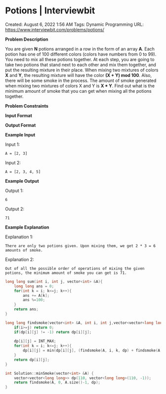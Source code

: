 # Potions | Interviewbit

Created: August 6, 2022 1:56 AM
Tags: Dynamic Programming
URL: https://www.interviewbit.com/problems/potions/

**Problem Description**

You are given **N** potions arranged in a row in the form of an array **A**.
 Each potion has one of 100 different colors (colors have numbers from 0 to 99).
 You need to mix all these potions together.
 At each step, you are going to take two potions that stand next to each other and mix them together,
 and put the resulting mixture in their place.
 When mixing two mixtures of colors **X** and **Y**, the resulting mixture will have the color **(X + Y) mod 100**.
 Also, there will be some smoke in the process. The amount of smoke generated when mixing two mixtures of colors X and Y is **X * Y**.
 Find out what is the minimum amount of smoke that you can get when mixing all the potions together.

**Problem Constraints**

**Input Format**

**Output Format**

**Example Input**

Input 1:

```
A = [2, 3]

```

Input 2:

```
A = [2, 3, 4, 5]

```

**Example Output**

Output 1:

```
6

```

Output 2:

```
71

```

**Example Explanation**

Explanation 1:

```
There are only two potions given. Upon mixing them, we get 2 * 3 = 6 amounts of smoke.
```

Explanation 2:

```
Out of all the possible order of operations of mixing the given potions, the minimum amount of smoke you can get is 71.

```

```cpp
long long sum(int i, int j, vector<int> &A){
    long long ans = 0;
    for(int k = i; k<=j; k++){
        ans += A[k];
        ans %=100;
    }
    return ans;
}

long long findsmoke(vector<int> &A, int i, int j,vector<vector<long long>> &dp){
    if(i>=j) return 0;
    if(dp[i][j] != -1) return dp[i][j];
    
    dp[i][j] = INT_MAX;
    for(int k = i; k<=j; k++){
        dp[i][j] = min(dp[i][j], (findsmoke(A, i, k, dp) + findsmoke(A, k + 1, j, dp) + sum(i, k, A)*sum(k+1, j, A)));
    }
    return dp[i][j];
}

int Solution::minSmoke(vector<int> &A) {
    vector<vector<long long>> dp(110, vector<long long>(110, -1));
    return findsmoke(A, 0, A.size()-1, dp);
}
```